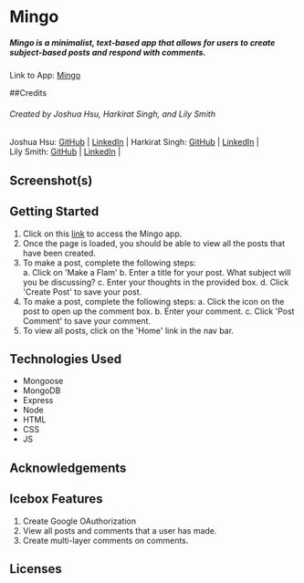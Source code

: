 # Mingo
##### Mingo is a minimalist, text-based app that allows for users to create subject-based posts and respond with comments. 

Link to App: [Mingo](https://)

##Credits
###### Created by Joshua Hsu, Harkirat Singh, and Lily Smith 

Joshua Hsu: [GitHub](https://github.com/jhsu79) |  [LinkedIn](https://www.linkedin.com/in/joshuanhsu) | 
Harkirat Singh:  [GitHub](https://github.com/harkirats043) |  [LinkedIn](https://www.linkedin.com/in/harkirat-singh-hanzra/) |  
Lily Smith:  [GitHub](https://github.com/LSmith97) |  [LinkedIn](https://www.linkedin.com/in/lilliana-r-smith/) | 


## Screenshot(s)



## Getting Started 
1. Click on this [link](https://) to access the Mingo app.  
2. Once the page is loaded, you should be able to view all the posts that have been created. 
3. To make a post, complete the following steps:  
    a. Click on 'Make a Flam' 
    b. Enter a title for your post.  What subject will you be discussing? 
    c. Enter your thoughts in the provided box. 
    d. Click 'Create Post' to save your post. 
4. To make a post, complete the following steps: 
    a. Click the icon on the post to open up the comment box. 
    b. Enter your comment. 
    c. Click 'Post Comment' to save your comment. 
5. To view all posts, click on the 'Home' link in the nav bar. 

## Technologies Used
-   Mongoose 
-   MongoDB
-   Express
-   Node 
-   HTML
-   CSS
-   JS 

## Acknowledgements 

## Icebox Features 
1. Create Google OAuthorization 
2. View all posts and comments that a user has made. 
3. Create multi-layer comments on comments. 

## Licenses 
